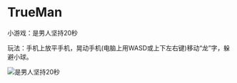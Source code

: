 TrueMan
=======

小游戏：是男人坚持20秒

玩法：手机上放平手机，晃动手机(电脑上用WASD或上下左右键)移动“龙”字，躲避小球。

![是男人坚持20秒](//github.com/isux/TrueMan/raw/master/preview.png)

